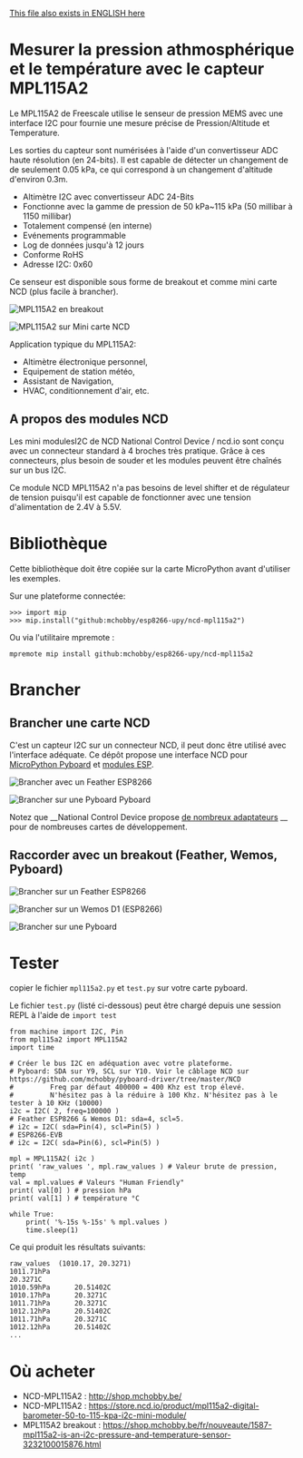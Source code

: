 [This file also exists in ENGLISH here](readme_ENG.md)

# Mesurer la pression athmosphérique et le température avec le capteur MPL115A2

Le MPL115A2 de Freescale utilise le senseur de pression MEMS avec une interface I2C pour fournie une mesure précise de Pression/Altitude et Temperature.

Les sorties du capteur sont numérisées à l'aide d'un convertisseur ADC haute résolution (en 24-bits). Il est capable de détecter un changement de de seulement 0.05 kPa, ce qui correspond à un changement d'altitude d'environ 0.3m.
* Altimètre I2C avec convertisseur ADC 24-Bits
* Fonctionne avec la gamme de pression de 50 kPa~115 kPa (50 millibar à 1150 millibar)
* Totalement compensé (en interne)
* Evénements programmable
* Log de données jusqu'à 12 jours
* Conforme RoHS
* Adresse I2C: 0x60

Ce senseur est disponible sous forme de breakout et comme mini carte NCD (plus facile à brancher).

![MPL115A2 en breakout](docs/_static/mpl115a2-brk.jpg)

![MPL115A2 sur Mini carte NCD](docs/_static/ncd_mpl115a2.png)

Application typique du MPL115A2:
* Altimètre électronique personnel,
* Equipement de station météo,
* Assistant de Navigation,
* HVAC, conditionnement d'air, etc.

## A propos des modules NCD
Les mini modulesI2C de NCD National Control Device / ncd.io sont conçu avec un connecteur standard à 4 broches très pratique. Grâce à ces connecteurs, plus besoin de souder et les modules peuvent être chaînés sur un bus I2C.

Ce module NCD MPL115A2 n'a pas besoins de level shifter et de régulateur de tension puisqu'il est capable de fonctionner avec une tension d'alimentation de 2.4V à 5.5V.

# Bibliothèque

Cette bibliothèque doit être copiée sur la carte MicroPython avant d'utiliser les exemples.

Sur une plateforme connectée:

```
>>> import mip
>>> mip.install("github:mchobby/esp8266-upy/ncd-mpl115a2")
```

Ou via l'utilitaire mpremote :

```
mpremote mip install github:mchobby/esp8266-upy/ncd-mpl115a2
```

# Brancher

## Brancher une carte NCD

C'est un capteur I2C sur un connecteur NCD, il peut donc être utilisé avec l'interface adéquate. Ce dépôt propose une interface NCD pour [MicroPython Pyboard](https://github.com/mchobby/pyboard-driver/blob/master/NCD/README.md) et [modules ESP](../NCD/readme.md).

![Brancher avec un Feather ESP8266](../NCD/ncd_feather.png)

![Brancher sur une Pyboard Pyboard](docs/_static/ncd_mpl115a2_to_pyboard.jpg)

Notez que __National Control Device propose [de nombreux adaptateurs](https://store.ncd.io/shop/?fwp_product_type=adapters) __ pour de nombreuses cartes de développement.

## Raccorder avec un breakout (Feather, Wemos, Pyboard)

![Brancher sur un Feather ESP8266](docs/_static/mpl115a2_to_feather.png)

![Brancher sur un Wemos D1 (ESP8266)](docs/_static/mpl115a2_to_wemos.png)

![Brancher sur une Pyboard](docs/_static/mpl115a2_to_pyboard.png)

# Tester
copier le fichier `mpl115a2.py` et `test.py` sur votre carte pyboard.

Le fichier `test.py` (listé ci-dessous) peut être chargé depuis une session REPL à l'aide de `import test`

```
from machine import I2C, Pin
from mpl115a2 import MPL115A2
import time

# Créer le bus I2C en adéquation avec votre plateforme.
# Pyboard: SDA sur Y9, SCL sur Y10. Voir le câblage NCD sur https://github.com/mchobby/pyboard-driver/tree/master/NCD
#         Freq par défaut 400000 = 400 Khz est trop élevé.
#         N'hésitez pas à la réduire à 100 Khz. N'hésitez pas à le tester à 10 KHz (10000)
i2c = I2C( 2, freq=100000 )
# Feather ESP8266 & Wemos D1: sda=4, scl=5.
# i2c = I2C( sda=Pin(4), scl=Pin(5) )
# ESP8266-EVB
# i2c = I2C( sda=Pin(6), scl=Pin(5) )

mpl = MPL115A2( i2c )
print( 'raw_values ', mpl.raw_values ) # Valeur brute de pression, temp
val = mpl.values # Valeurs "Human Friendly"
print( val[0] ) # pression hPa
print( val[1] ) # température °C

while True:
	print( '%-15s %-15s' % mpl.values )
	time.sleep(1)
```

Ce qui produit les résultats suivants:

```
raw_values  (1010.17, 20.3271)
1011.71hPa
20.3271C
1010.59hPa      20.51402C      
1010.17hPa      20.3271C       
1011.71hPa      20.3271C       
1012.12hPa      20.51402C      
1011.71hPa      20.3271C       
1012.12hPa      20.51402C
...
```

# Où acheter
* NCD-MPL115A2 : http://shop.mchobby.be/
* NCD-MPL115A2 : https://store.ncd.io/product/mpl115a2-digital-barometer-50-to-115-kpa-i2c-mini-module/
* MPL115A2 breakout : https://shop.mchobby.be/fr/nouveaute/1587-mpl115a2-is-an-i2c-pressure-and-temperature-sensor-3232100015876.html
